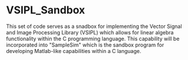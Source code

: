 VSIPL_Sandbox
=============

This set of code serves as a snadbox for implementing the 
Vector Signal and Image Processing Library (VSIPL) which 
allows for linear algebra functionality within the C 
programming language.  This capability will be incorporated 
into "SampleSim" which is the sandbox program for developing 
Matlab-like capabilities within a C language.



